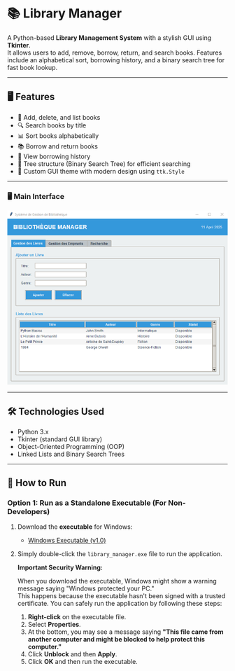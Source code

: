 # 📚 Library Manager

A Python-based **Library Management System** with a stylish GUI using **Tkinter**.  
It allows users to add, remove, borrow, return, and search books. Features include an alphabetical sort, borrowing history, and a binary search tree for fast book lookup.

---

## 🖥️ Features

- 📘 Add, delete, and list books
- 🔍 Search books by title
- 📊 Sort books alphabetically
- 📚 Borrow and return books
- 📜 View borrowing history
- 🌳 Tree structure (Binary Search Tree) for efficient searching
- 🎨 Custom GUI theme with modern design using `ttk.Style`

---

### 🖥️ Main Interface
![Main Interface](screenshots/main-ui.png)

---

## 🛠️ Technologies Used

- Python 3.x
- Tkinter (standard GUI library)
- Object-Oriented Programming (OOP)
- Linked Lists and Binary Search Trees

---

## 🚀 How to Run

### Option 1: Run as a Standalone Executable (For Non-Developers)

1. Download the **executable** for Windows:
   - [Windows Executable (v1.0)](https://github.com/Msika01/library-manager-gui/releases/download/v1.0/library_manager.exe)

2. Simply double-click the `library_manager.exe` file to run the application.

   **Important Security Warning:**

   When you download the executable, Windows might show a warning message saying "Windows protected your PC."  
   This happens because the executable hasn't been signed with a trusted certificate. You can safely run the application by following these steps:

   1. **Right-click** on the executable file.
   2. Select **Properties**.
   3. At the bottom, you may see a message saying **"This file came from another computer and might be blocked to help protect this computer."**
   4. Click **Unblock** and then **Apply**.
   5. Click **OK** and then run the executable.



